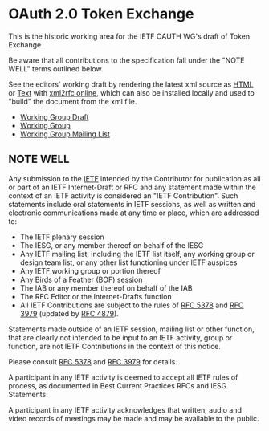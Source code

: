# OAuth 2.0 Token Exchange

This is the historic working area for the IETF OAUTH WG's draft of Token Exchange

Be aware that all contributions to the specification fall under the "NOTE WELL"
terms outlined below.


See the editors' working draft by rendering the latest xml source as [HTML](http://xml2rfc.ietf.org/cgi-bin/xml2rfc.cgi?url=https%3A%2F%2Fraw.githubusercontent.com%2Foauth-token-exchange%2Fspec%2Fmaster%2Fdraft-ietf-oauth-token-exchange.xml&modeAsFormat=html%2Fascii&type=ascii&Submit=Submit) or [Text](http://xml2rfc.ietf.org/cgi-bin/xml2rfc.cgi?url=https%3A%2F%2Fraw.githubusercontent.com%2Foauth-token-exchange%2Fspec%2Fmaster%2Fdraft-ietf-oauth-token-exchange.xml&modeAsFormat=txt%2Fascii&type=ascii&Submit=Submit) with [xml2rfc online](http://xml2rfc.ietf.org/), which can also be installed locally and used to "build" the document from the xml file.  


* [Working Group Draft](https://tools.ietf.org/html/draft-ietf-oauth-token-exchange)
* [Working Group](https://datatracker.ietf.org/wg/oauth)
* [Working Group Mailing List](https://www.ietf.org/mailman/listinfo/OAUTH)



## NOTE WELL

Any submission to the [IETF](https://www.ietf.org/) intended by the Contributor
for publication as all or part of an IETF Internet-Draft or RFC and any
statement made within the context of an IETF activity is considered an "IETF
Contribution". Such statements include oral statements in IETF sessions, as
well as written and electronic communications made at any time or place, which
are addressed to:

 * The IETF plenary session
 * The IESG, or any member thereof on behalf of the IESG
 * Any IETF mailing list, including the IETF list itself, any working group
   or design team list, or any other list functioning under IETF auspices
 * Any IETF working group or portion thereof
 * Any Birds of a Feather (BOF) session
 * The IAB or any member thereof on behalf of the IAB
 * The RFC Editor or the Internet-Drafts function
 * All IETF Contributions are subject to the rules of
   [RFC 5378](https://tools.ietf.org/html/rfc5378) and
   [RFC 3979](https://tools.ietf.org/html/rfc3979)
   (updated by [RFC 4879](https://tools.ietf.org/html/rfc4879)).

Statements made outside of an IETF session, mailing list or other function,
that are clearly not intended to be input to an IETF activity, group or
function, are not IETF Contributions in the context of this notice.

Please consult [RFC 5378](https://tools.ietf.org/html/rfc5378) and [RFC
3979](https://tools.ietf.org/html/rfc3979) for details.

A participant in any IETF activity is deemed to accept all IETF rules of
process, as documented in Best Current Practices RFCs and IESG Statements.

A participant in any IETF activity acknowledges that written, audio and video
records of meetings may be made and may be available to the public.

